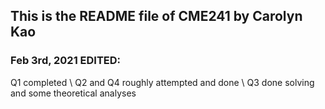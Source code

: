 ## This is the README file of CME241 by Carolyn Kao

### Feb 3rd, 2021 EDITED:
Q1 completed \\
Q2 and Q4 roughly attempted and done \\
Q3 done solving and some theoretical analyses

